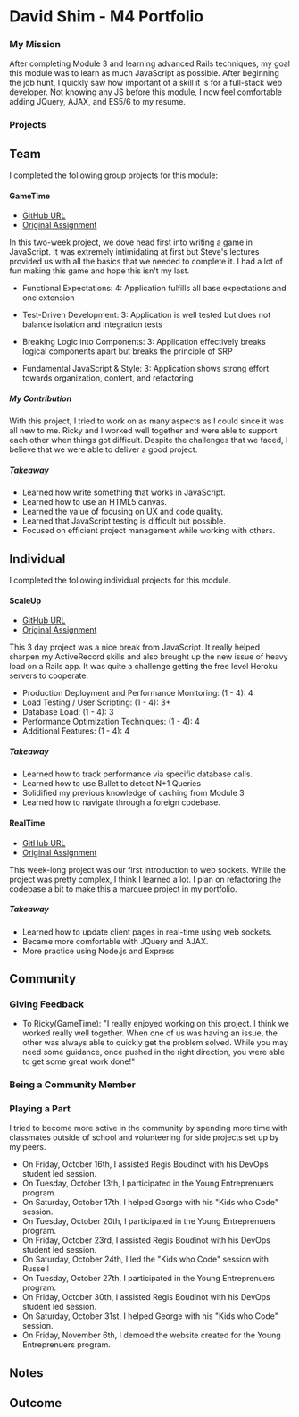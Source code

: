 # David Shim - M4 Portfolio

### My Mission

After completing Module 3 and learning advanced Rails techniques, my goal this module was to learn as much JavaScript as possible.  After beginning the job hunt, I quickly saw how important of a skill it is for a full-stack web developer.  Not knowing any JS before this module, I now feel comfortable adding JQuery, AJAX, and ES5/6 to my resume.  

### Projects

## Team

I completed the following group projects for this module:

#### GameTime

* [GitHub URL](https://github.com/RickBacci/tron)
* [Original Assignment](https://github.com/turingschool/lesson_plans/blob/master/ruby_04-apis_and_scalability/gametime_project.markdown)

In this two-week project, we dove head first into writing a game in JavaScript. It was extremely intimidating at first but Steve's lectures provided us with all the basics that we needed to complete it.  I had a lot of fun making this game and hope this isn't my last.

* Functional Expectations: 4: Application fulfills all base expectations and        one extension

* Test-Driven Development: 3: Application is well tested but does not balance isolation and integration tests

* Breaking Logic into Components: 3: Application effectively breaks logical components apart but breaks the principle of SRP

* Fundamental JavaScript & Style: 3: Application shows strong effort towards organization, content, and refactoring

##### My Contribution

With this project, I tried to work on as many aspects as I could since it was all new to me.  Ricky and I worked well together and were able to support each other when things got difficult.  Despite the challenges that we faced, I believe that we were able to deliver a good project.

##### Takeaway

* Learned how write something that works in JavaScript.
* Learned how to use an HTML5 canvas.
* Learned the value of focusing on UX and code quality.
* Learned that JavaScript testing is difficult but possible.
* Focused on efficient project management while working with others.

## Individual

I completed the following individual projects for this module.

#### ScaleUp

* [GitHub URL](https://github.com/dsshim/keevah)
* [Original Assignment](https://github.com/turingschool/curriculum/blob/master/source/projects/the_scale_up.markdown)

This 3 day project was a nice break from JavaScript.  It really helped sharpen my ActiveRecord skills and also brought up the new issue of heavy load on a Rails app.  It was quite a challenge getting the free level Heroku servers to cooperate.  

* Production Deployment and Performance Monitoring: (1 - 4): 4
* Load Testing / User Scripting: (1 - 4): 3+
* Database Load: (1 - 4): 3
* Performance Optimization Techniques: (1 - 4): 4
* Additional Features: (1 - 4): 4


##### Takeaway

* Learned how to track performance via specific database calls.
* Learned how to use Bullet to detect N+1 Queries
* Solidified my previous knowledge of caching from Module 3
* Learned how to navigate through a foreign codebase.


#### RealTime

* [GitHub URL](https://github.com/dsshim/crowdsource)
* [Original Assignment](https://github.com/turingschool/curriculum/blob/master/source/projects/real_time.markdown)

This week-long project was our first introduction to web sockets. While the project was pretty complex, I think I learned a lot.  I plan on refactoring the codebase a bit to make this a marquee project in my portfolio.




##### Takeaway

* Learned how to update client pages in real-time using web sockets.
* Became more comfortable with JQuery and AJAX.
* More practice using Node.js and Express


## Community

### Giving Feedback

* To Ricky(GameTime): "I really enjoyed working on this project.  I think we worked really well together.  When one of us was having an issue, the other was always able to quickly get the problem solved.  While you may need some guidance, once pushed in the right direction, you were able to get some great work done!"

### Being a Community Member

### Playing a Part

I tried to become more active in the community by spending more time with classmates outside of school and volunteering for side projects set up by my peers.

* On Friday, October 16th, I assisted Regis Boudinot with his DevOps student led session.
* On Tuesday, October 13th, I participated in the Young Entreprenuers program.
* On Saturday, October 17th, I helped George with his "Kids who Code" session.
* On Tuesday, October 20th, I participated in the Young Entreprenuers program.
* On Friday, October 23rd, I assisted Regis Boudinot with his DevOps student led session.
* On Saturday, October 24th, I led the "Kids who Code" session with Russell
* On Tuesday, October 27th, I participated in the Young Entreprenuers program.
* On Friday, October 30th, I assisted Regis Boudinot with his DevOps student led session.
* On Saturday, October 31st, I helped George with his "Kids who Code" session.
* On Friday, November 6th, I demoed the website created for the Young Entreprenuers program.


## Notes





## Outcome
